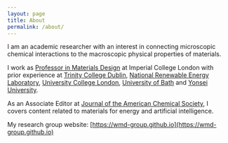 ```yaml
---
layout: page
title: About
permalink: /about/
---
```


I am an academic researcher with an interest in connecting microscopic chemical interactions to the macroscopic physical properties of materials. 

I work as [Professor in Materials Design](https://www.imperial.ac.uk/people/a.walsh) at Imperial College London with prior experience at [Trinity College Dublin](https://www.tcd.ie), [National Renewable Energy Laboratory](https://www.nrel.gov), [University College London](https://www.ucl.ac.uk), [University of Bath](https://www.bath.ac.uk) and [Yonsei University](https://www.yonsei.ac.kr). 

As an Associate Editor at [Journal of the American Chemical Society](https://pubs.acs.org/journal/jacsat), I covers content related to materials for energy and artificial intelligence.

My research group website: [https://wmd-group.github.io](https://wmd-group.github.io)

 